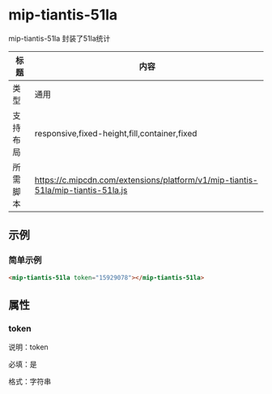 # mip-tiantis-51la

mip-tiantis-51la 封装了51la统计

标题|内容
----|----
类型|通用
支持布局|responsive,fixed-height,fill,container,fixed
所需脚本|https://c.mipcdn.com/extensions/platform/v1/mip-tiantis-51la/mip-tiantis-51la.js

## 示例

### 简单示例
```html
<mip-tiantis-51la token="15929078"></mip-tiantis-51la>
```

## 属性

### token

说明：token

必填：是

格式：字符串